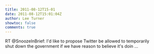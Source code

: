 ```yaml
---
title: 2011-08-12T15-01
date: 2011-08-12T15:01:04Z
author: Lee Turner
showtoc: false
comments: true
---
```


RT @SnoozeInBrief: I'd like to propose Twitter be allowed to temporarily shut down the government if we have reason to believe it's doin ...

